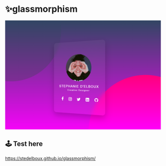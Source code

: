 # ✨glassmorphism
![Logo of the project](https://github.com/stedelboux/glassmorphism/blob/main/glassmorphism.png)

## 🕹 Test here

https://stedelboux.github.io/glassmorphism/

